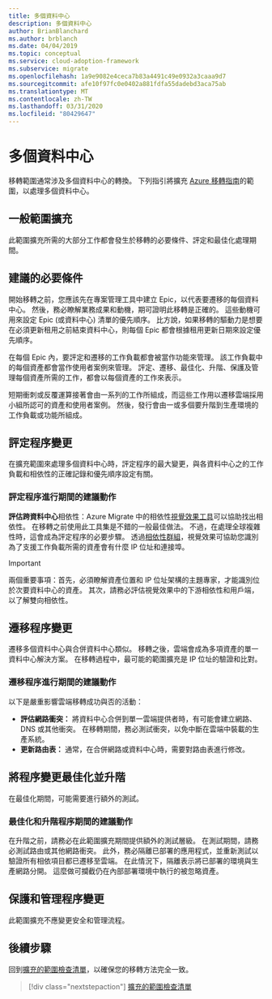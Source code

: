 ```yaml
---
title: 多個資料中心
description: 多個資料中心
author: BrianBlanchard
ms.author: brblanch
ms.date: 04/04/2019
ms.topic: conceptual
ms.service: cloud-adoption-framework
ms.subservice: migrate
ms.openlocfilehash: 1a9e9082e4ceca7b83a4491c49e0932a3caaa9d7
ms.sourcegitcommit: afe10f97fc0e0402a881fdfa55dadebd3aca75ab
ms.translationtype: MT
ms.contentlocale: zh-TW
ms.lasthandoff: 03/31/2020
ms.locfileid: "80429647"
---
```

# <a name="multiple-datacenters"></a>多個資料中心

移轉範圍通常涉及多個資料中心的轉換。 下列指引將擴充 [Azure 移轉指南](../azure-migration-guide/index.md)的範圍，以處理多個資料中心。

## <a name="general-scope-expansion"></a>一般範圍擴充

此範圍擴充所需的大部分工作都會發生於移轉的必要條件、評定和最佳化處理期間。

## <a name="suggested-prerequisites"></a>建議的必要條件

開始移轉之前，您應該先在專案管理工具中建立 Epic，以代表要遷移的每個資料中心。 然後，務必瞭解業務成果和動機，期可證明此移轉是正確的。 這些動機可用來設定 Epic (或資料中心) 清單的優先順序。 比方說，如果移轉的驅動力是想要在必須更新租用之前結束資料中心，則每個 Epic 都會根據租用更新日期來設定優先順序。

在每個 Epic 內，要評定和遷移的工作負載都會被當作功能來管理。 該工作負載中的每個資產都會當作使用者案例來管理。 評定、遷移、最佳化、升階、保護及管理每個資產所需的工作，都會以每個資產的工作來表示。

短期衝刺或反覆運算接著會由一系列的工作所組成，而這些工作用以遷移雲端採用小組所認可的資產和使用者案例。 然後，發行會由一或多個要升階到生產環境的工作負載或功能所組成。

## <a name="assess-process-changes"></a>評定程序變更

在擴充範圍來處理多個資料中心時，評定程序的最大變更，與各資料中心之的工作負載和相依性的正確記錄和優先順序設定有關。

### <a name="suggested-action-during-the-assess-process"></a>評定程序進行期間的建議動作

**評估跨資料中心**相依性：Azure Migrate 中的相依性[視覺效果工具](https://docs.microsoft.com/azure/migrate/concepts-dependency-visualization)可以協助找出相依性。 在移轉之前使用此工具集是不錯的一般最佳做法。 不過，在處理全球複雜性時，這會成為評定程序的必要步驟。 透過[相依性群組](https://docs.microsoft.com/azure/migrate/how-to-create-group-machine-dependencies)，視覺效果可協助您識別為了支援工作負載所需的資產會有什麼 IP 位址和連接埠。

> [!IMPORTANT]
> 兩個重要事項：首先，必須瞭解資產位置和 IP 位址架構的主題專家，才能識別位於次要資料中心的資產。 其次，請務必評估視覺效果中的下游相依性和用戶端，以了解雙向相依性。

## <a name="migrate-process-changes"></a>遷移程序變更

遷移多個資料中心與合併資料中心類似。 移轉之後，雲端會成為多項資產的單一資料中心解決方案。 在移轉過程中，最可能的範圍擴充是 IP 位址的驗證和比對。

### <a name="suggested-action-during-the-migrate-process"></a>遷移程序進行期間的建議動作

以下是嚴重影響雲端移轉成功與否的活動：

- **評估網路衝突：** 將資料中心合併到單一雲端提供者時，有可能會建立網路、DNS 或其他衝突。 在移轉期間，務必測試衝突，以免中斷在雲端中裝載的生產系統。
- **更新路由表：** 通常，在合併網路或資料中心時，需要對路由表進行修改。

## <a name="optimize-and-promote-process-changes"></a>將程序變更最佳化並升階

在最佳化期間，可能需要進行額外的測試。

### <a name="suggested-action-during-the-optimize-and-promote-process"></a>最佳化和升階程序期間的建議動作

在升階之前，請務必在此範圍擴充期間提供額外的測試層級。 在測試期間，請務必測試路由或其他網路衝突。 此外，務必隔離已部署的應用程式，並重新測試以驗證所有相依項目都已遷移至雲端。 在此情況下，隔離表示將已部署的環境與生產網路分開。 這麼做可攔截仍在內部部署環境中執行的被忽略資產。

## <a name="secure-and-manage-process-changes"></a>保護和管理程序變更

此範圍擴充不應變更安全和管理流程。

## <a name="next-steps"></a>後續步驟

回到[擴充的範圍檢查清單](./index.md)，以確保您的移轉方法完全一致。

> [!div class="nextstepaction"]
> [擴充的範圍檢查清單](./index.md)
